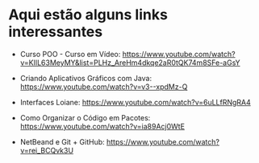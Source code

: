 # Aqui estão alguns links interessantes

* Curso POO - Curso em Vídeo: https://www.youtube.com/watch?v=KlIL63MeyMY&list=PLHz_AreHm4dkqe2aR0tQK74m8SFe-aGsY

* Criando Aplicativos Gráficos com Java: https://www.youtube.com/watch?v=v3--xpdMz-Q

* Interfaces Loiane: https://www.youtube.com/watch?v=6uLLfRNgRA4

* Como Organizar o Código em Pacotes: https://www.youtube.com/watch?v=ia89Acj0WtE

* NetBeand e Git + GitHub: https://www.youtube.com/watch?v=rei_BCQvk3U